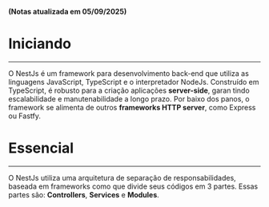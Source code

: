 **(Notas atualizada em 05/09/2025)**
# Iniciando
---
O NestJs é um framework para desenvolvimento back-end que utiliza as linguagens JavaScript, TypeScript e o interpretador NodeJs. Construído em TypeScript, é robusto para a criação aplicações **server-side**, garan
tindo escalabilidade e manutenabilidade a longo prazo. Por baixo dos panos, o framework se alimenta de outros **frameworks HTTP server**, como Express ou Fastfy.

# Essencial
---
O NestJs utiliza uma arquitetura de separação de responsabilidades, baseada em frameworks como que divide seus códigos em 3 partes. Essas partes são: **Controllers**, **Services** e **Modules**.
